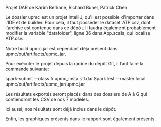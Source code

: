 Projet DAR de Karim Berkane, Richard Bunel, Patrick Chen

Le dossier upmc est un projet IntelliJ, qu'il est possible d'importer dans l'IDE et de builder.
Pour cela, il faut posséder le dataset ATP.csv, dont l'archive est contenue dans ce dépôt.
Il faudra également probablement modifier la variable "datafolder", ligne 36 dans App.scala, qui localise ATP.csv.

Notre build upmc.jar est cependant déjà présent dans upmc/out/artifacts/upmc_jar.

Pour exécuter le projet depuis la racine du dépôt Git, il faut faire la commande suivante:

spark-submit --class fr.upmc_insta.stl.dar.SparkTest --master local upmc/out/artifacts/upmc_jar/upmc.jar

Les résultats exportés seront placés dans des dossiers de A à G qui contiendront les CSV de nos 7 modèles.

Ici aussi, nos résultats sont déjà inclus dans le dépôt.

Enfin, les graphiques présents dans le rapport sont également présents.
